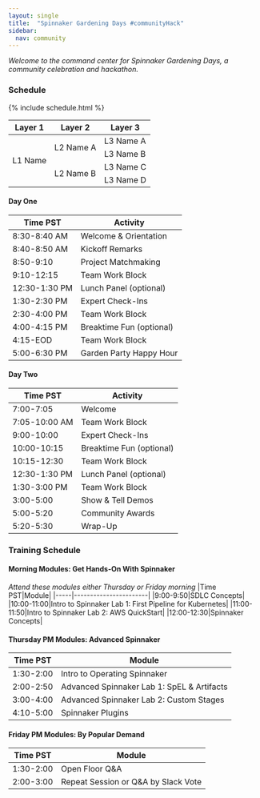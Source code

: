 ```yaml
---
layout: single
title:  "Spinnaker Gardening Days #communityHack"
sidebar:
  nav: community
---
```

_Welcome to the command center for Spinnaker Gardening Days, a community celebration and hackathon._

### Schedule

{% include schedule.html %}

<table>
    <thead>
        <tr>
            <th>Layer 1</th>
            <th>Layer 2</th>
            <th>Layer 3</th>
        </tr>
    </thead>
    <tbody>
        <tr>
            <td rowspan=4>L1 Name</td>
            <td rowspan=2>L2 Name A</td>
            <td>L3 Name A</td>
        </tr>
        <tr>
            <td>L3 Name B</td>
        </tr>
        <tr>
            <td rowspan=2>L2 Name B</td>
            <td>L3 Name C</td>
        </tr>
        <tr>
            <td>L3 Name D</td>
        </tr>
    </tbody>
</table>

#### Day One
|Time PST|Activity|
|-----|-----------------------|
|8:30-8:40 AM|Welcome & Orientation|
|8:40-8:50 AM|Kickoff Remarks|
|8:50-9:10|Project Matchmaking|
|9:10-12:15|Team Work Block|
|12:30-1:30 PM|Lunch Panel (optional)|
|1:30-2:30 PM|Expert Check-Ins|
|2:30-4:00 PM|Team Work Block|
|4:00-4:15 PM|Breaktime Fun (optional)|
|4:15-EOD|Team Work Block|
|5:00-6:30 PM|Garden Party Happy Hour|

#### Day Two
|Time PST|Activity|
|-----|-----------------------|
|7:00-7:05|Welcome|
|7:05-10:00 AM|Team Work Block|
|9:00-10:00|Expert Check-Ins|
|10:00-10:15|Breaktime Fun (optional)|
|10:15-12:30|Team Work Block|
|12:30-1:30 PM|Lunch Panel (optional)|
|1:30-3:00 PM|Team Work Block|
|3:00-5:00|Show & Tell Demos
|5:00-5:20|Community Awards|
|5:20-5:30|Wrap-Up|


### Training Schedule
#### Morning Modules: Get Hands-On With Spinnaker
_Attend these modules either Thursday or Friday morning_
|Time PST|Module|
|-----|-----------------------|
|9:00-9:50|SDLC Concepts|
|10:00-11:00|Intro to Spinnaker Lab 1: First Pipeline for Kubernetes|
|11:00-11:50|Intro to Spinnaker Lab 2: AWS QuickStart|
|12:00-12:30|Spinnaker Concepts|

#### Thursday PM Modules: Advanced Spinnaker
|Time PST|Module|
|-----|-----------------------|
|1:30-2:00|Intro to Operating Spinnaker|
|2:00-2:50|Advanced Spinnaker Lab 1: SpEL & Artifacts|
|3:00-4:00|Advanced Spinnaker Lab 2: Custom Stages|
|4:10-5:00|Spinnaker Plugins|

#### Friday PM Modules: By Popular Demand
|Time PST|Module|
|-----|-----------------------|
|1:30-2:00|Open Floor Q&A|
|2:00-3:00|Repeat Session or Q&A by Slack Vote|
